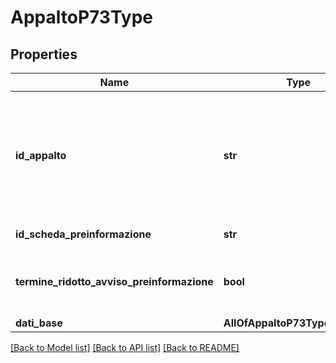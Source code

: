 # AppaltoP73Type

## Properties
Name | Type | Description | Notes
------------ | ------------- | ------------- | -------------
**id_appalto** | **str** | Codice univoco dell&#x27;appalto.il campo viene determinato da anac e restituito nelle response. viene dunque ignorato il valore inserito nelle put/post. | [optional] 
**id_scheda_preinformazione** | **str** | ID scheda preinformazione | [optional] 
**termine_ridotto_avviso_preinformazione** | **bool** | E&#x27; stato utilizzato un termine ridotto con avviso di preinformazione? | [optional] 
**dati_base** | **AllOfAppaltoP73TypeDatiBase** |  | [optional] 

[[Back to Model list]](../README.md#documentation-for-models) [[Back to API list]](../README.md#documentation-for-api-endpoints) [[Back to README]](../README.md)

